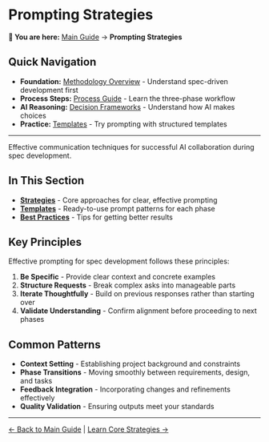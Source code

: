# Prompting Strategies

<!-- Navigation Metadata -->
<!-- Section: Prompting | Level: Overview | Prerequisites: README.md -->
<!-- Related: process/README.md, ai-reasoning/decision-frameworks.md, templates/README.md -->

**📍 You are here:** [Main Guide](../../README.md) → **Prompting Strategies**

## Quick Navigation
- **Foundation:** [Methodology Overview](../README.md) - Understand spec-driven development first
- **Process Steps:** [Process Guide](../process/README.md) - Learn the three-phase workflow
- **AI Reasoning:** [Decision Frameworks](../ai-reasoning/decision-frameworks.md) - Understand how AI makes choices
- **Practice:** [Templates](../templates/README.md) - Try prompting with structured templates

---

Effective communication techniques for successful AI collaboration during spec development.

## In This Section

- **[Strategies](strategies.md)** - Core approaches for clear, effective prompting
- **[Templates](templates.md)** - Ready-to-use prompt patterns for each phase
- **[Best Practices](best-practices.md)** - Tips for getting better results

## Key Principles

Effective prompting for spec development follows these principles:

1. **Be Specific** - Provide clear context and concrete examples
2. **Structure Requests** - Break complex asks into manageable parts
3. **Iterate Thoughtfully** - Build on previous responses rather than starting over
4. **Validate Understanding** - Confirm alignment before proceeding to next phases

## Common Patterns

- **Context Setting** - Establishing project background and constraints
- **Phase Transitions** - Moving smoothly between requirements, design, and tasks
- **Feedback Integration** - Incorporating changes and refinements effectively
- **Quality Validation** - Ensuring outputs meet your standards

---

[← Back to Main Guide](../../README.md) | [Learn Core Strategies →](strategies.md)